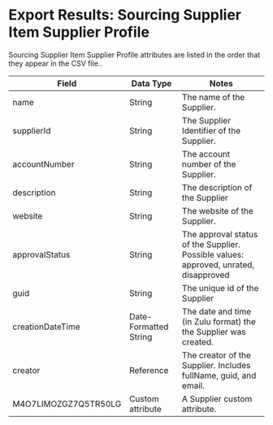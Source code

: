 # Export Results: Sourcing Supplier Item Supplier Profile
Sourcing Supplier Item Supplier Profile attributes are listed in the order that they appear in the CSV file..


| Field<br> | Data Type<br> | Notes<br> |
|  --- |  --- |  --- | 
| name<br> | String<br> | The name of the Supplier.<br> |
| supplierId<br> | String<br> | The Supplier Identifier of the Supplier.<br> |
| accountNumber<br> | String<br> | The account number of the Supplier.<br> |
| description<br> | String<br> | The description of the Supplier<br> |
| website<br> | String<br> | The website of the Supplier.<br> |
| approvalStatus<br> | String<br> | The approval status of the Supplier. Possible values: approved, unrated, disapproved<br> |
| guid<br> | String<br> | The unique id of the Supplier<br> |
| creationDateTime<br> | Date\-Formatted String<br> | The date and time \(in Zulu format\) the the Supplier was created.<br> |
| creator<br> | Reference<br> | The creator of the Supplier. Includes fullName, guid, and email.<br> |
| M4O7LIMOZGZ7Q5TR50LG<br> | Custom attribute<br> | A Supplier custom attribute.<br> |

